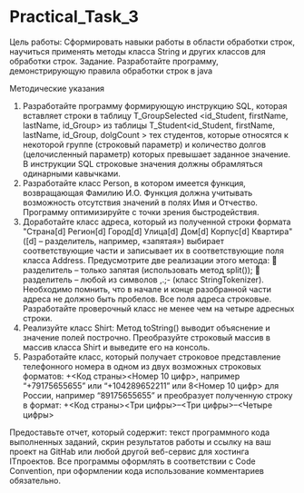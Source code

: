 # Practical_Task_3


Цель работы: 
Сформировать навыки работы в области обработки строк, научиться применять методы класса String и других классов для обработки строк. 
Задание. Разработайте программу, демонстрирующую правила обработки строк в java 
 
Методические указания 
1.	Разработайте программу формирующую инструкцию SQL, которая вставляет строки в таблицу T_GroupSelected <id_Student, firstName, lastName, id_Group> из таблицы 
T_Student<id_Student, firstName, lastName, id_Group, dolgCount > тех студентов, которые относятся к некоторой группе (строковый параметр) и количество долгов (целочисленный параметр) которых превышает заданное значение. 
В инструкции SQL строковые значения должны обрамляться одинарными кавычками. 
2.	Разработайте класс Person, в котором имеется функция, возвращающая Фамилию И.О. Функция должна учитывать возможность отсутствия значений в полях Имя и Отчество. Программу оптимизируйте с точки зрения быстродействия. 
3.	Доработайте класс адреса, который из полученной строки формата 
"Страна[d] Регион[d] Город[d] Улица[d] Дом[d] Корпус[d] Квартира" ([d] – разделитель, например, «запятая») выбирает 
соответствующие части и записывает их в соответствующие поля класса Address. 
Предусмотрите две реализации этого метода: 
	разделитель – только запятая (использовать метод split()); 
	разделитель – любой из символов ,.;- (класс StringTokenizer). 
Необходимо помнить, что в начале и конце разобранной части адреса не должно быть пробелов. Все поля адреса строковые. 
Разработайте проверочный класс не менее чем на четыре адресных строки. 
4.	Реализуйте класс Shirt: 
Метод toString() выводит объяснение и значение полей построчно. 
Преобразуйте строковый массив в массив класса Shirt и выведите его на консоль. 
5. Разработайте класс, который получает строковое представление телефонного номера в одном из двух возможных строковых форматов: 
+<Код страны><Номер 10 цифр>, например “+79175655655” или 
“+104289652211” 
или 
8<Номер 10 цифр> для России, например “89175655655” и преобразует полученную строку в формат: 
+<Код страны><Три цифры>–<Три цифры>–<Четыре цифры> 
 
Предоставьте отчет, который содержит: текст программного кода выполненных заданий, скрин результатов работы и ссылку на ваш проект на GitHab или любой другой веб-сервис для хостинга ITпроектов. Все программы оформлять в соответствии с Code Convention, при оформлении кода использование комментариев обязательно. 
